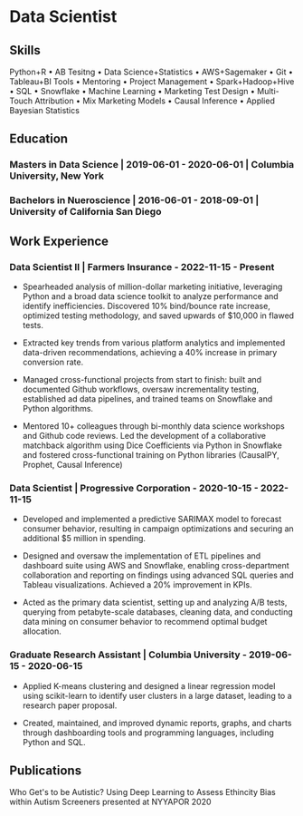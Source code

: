 
# Data Scientist
## Skills

Python+R • AB Tesitng • Data Science+Statistics • AWS+Sagemaker • Git • Tableau+BI Tools • Mentoring •
Project Management • Spark+Hadoop+Hive • SQL • Snowflake • Machine Learning • Marketing Test Design • Multi-Touch
Attribution • Mix Marketing Models • Causal Inference • Applied Bayesian Statistics

## Education 

### Masters in Data Science | 2019-06-01 - 2020-06-01 | Columbia University, New York

### Bachelors in Nueroscience | 2016-06-01 - 2018-09-01 | University of California San Diego


## Work Experience
### Data Scientist II | Farmers Insurance - 2022-11-15 - Present

- Spearheaded analysis of million-dollar marketing initiative, leveraging Python and a broad data science toolkit to analyze performance and identify
inefficiencies. Discovered 10% bind/bounce rate increase, optimized testing methodology, and saved upwards of $10,000 in flawed tests.

- Extracted key trends from various platform analytics and implemented data-driven recommendations, achieving a 40% increase in
primary conversion rate.

- Managed cross-functional projects from start to finish: built and documented Github workflows, oversaw incrementality testing,
established ad data pipelines, and trained teams on Snowflake and Python algorithms. 

- Mentored 10+ colleagues through bi-monthly data science workshops and Github code reviews. Led the development of a collaborative
matchback algorithm using Dice Coefficients via Python in Snowflake and fostered cross-functional training on Python libraries
(CausalPY, Prophet, Causal Inference)

### Data Scientist | Progressive Corporation - 2020-10-15 - 2022-11-15

- Developed and implemented a predictive SARIMAX model to forecast consumer behavior, resulting in campaign optimizations and
securing an additional $5 million in spending.

- Designed and oversaw the implementation of ETL pipelines and dashboard suite using AWS and Snowflake, enabling cross-department
collaboration and reporting on findings using advanced SQL queries and Tableau visualizations. Achieved a 20% improvement in KPIs.

- Acted as the primary data scientist, setting up and analyzing A/B tests, querying from petabyte-scale databases, cleaning data, and
conducting data mining on consumer behavior to recommend optimal budget allocation.

### Graduate Research Assistant | Columbia University - 2019-06-15 - 2020-06-15

- Applied K-means clustering and designed a linear regression model using scikit-learn to identify user clusters in a large dataset, leading
to a research paper proposal.

- Created, maintained, and improved dynamic reports, graphs, and charts through dashboarding tools and programming languages,
including Python and SQL.

## Publications
Who Get's to be Autistic? Using Deep Learning to Assess Ethincity Bias within Autism Screeners presented at NYYAPOR 2020
